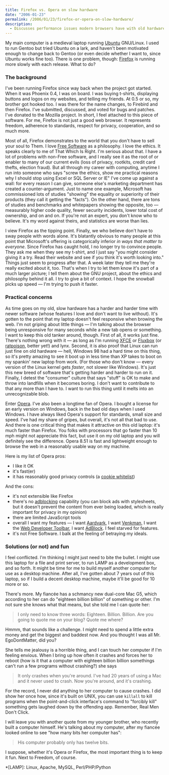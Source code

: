 ```yaml
---
title: Firefox vs. Opera on slow hardware
date: "2006-01-23"
permalink: /2006/01/23/firefox-or-opera-on-slow-hardware/
description:
  - Discusses performance issues modern browsers have with old hardware.
---
```

My main computer is a medieval laptop running [Ubuntu][1] GNU/Linux. I used to run Gentoo but tried Ubuntu on a lark, and haven't been motivated enough to change back to Gentoo (or even decide whether I want to, since Ubuntu works fine too). There is one problem, though: [Firefox][2] is running more slowly with each release. What to do?

### The background

I've been running Firefox since way back when the project got started. When it was Phoenix 0.4, I was on board. I was buying t-shirts, displaying buttons and logos on my websites, and telling my friends. At 0.5 or so, my brother got hooked too. I was there for the name changes, to Firebird and then Firefox. I've submitted, discussed, and voted for bugs and patches. I've donated to the Mozilla project. In short, I feel attached to this piece of software. For me, Firefox is not just a good web browser. It represents freedom, adherence to standards, respect for privacy, cooperation, and so much more.

Most of all, Firefox demonstrates to the world that you don't have to sell your soul to Them. I love [Free Software][3] as a philosophy. I love the ethics. It speaks clearly to me of That Which Is Right. I'm serious about that. I have a lot of problems with non-Free software, and I really see it as the root of or enabler to many of our current evils (loss of privacy, rootkits, credit card thefts, election fraud). But all through my career with computing, anytime I run into someone who says "screw the ethics, show me practical reasons why I should stop using Excel or SQL Server or IE" I've come up against a wall: for every reason I can give, someone else's marketing department has created a counter-argument. Just to name one example, Microsoft has commissioned lots of studies "showing" the equality or superiority of their products (they call it getting the "facts"). On the other hand, there are tons of studies and benchmarks and whitepapers showing the opposite, too &#8212; measurably higher code quality, fewer security incidents, lower total cost of ownership, and on and on. If you're not an expert, you don't know who to believe. It's my word against theirs, and statistics are worse than lies.

I view Firefox as the tipping point. Finally, we who believe don't have to sway people with words alone. It's blatantly obvious to many people at this point that Microsoft's offering is categorically inferior *in ways that matter to everyone*. Since Firefox has caught hold, I no longer try to convince people. They ask me when they see my t-shirt, and I just say "you might consider giving it a try. Read their website and see if you think it's worth looking into." Things just seem to progress after that. A week later they tell me they're really excited about it, too. That's when I try to let them know it's part of a much larger picture; I tell them about the GNU project, about the ethics and philosophy behind it all. I try to give a bit of context. I hope the snowball picks up speed &#8212; I'm trying to push it faster.

### Practical concerns

As time goes on my old, slow hardware has a harder and harder time with newer software (whose features I love and don't want to live without). It's gotten to the point that my laptop doesn't feel responsive when browing the web. I'm not griping about little things &#8212; I'm talking about the browser being unresponsive for many seconds while a new tab opens or something. I want to keep this old tanker around, though. First of all, it works just fine. There's nothing wrong with it &#8212; as long as I'm running [XFCE][4] or [Fluxbox][5] (or [ratpoison][6], better yet!) and lynx. Second, it is also proof that Linux can run just fine on old hardware &#8212; hell, Windows 98 had a hard time on this thing, so it's pretty amazing to see it boot up in less time than XP takes to boot on my spankin' new laptop from work. (For those who don't know &#8212; every version of the Linux kernel gets *faster*, not slower like Windows). It's just this new breed of software that's getting harder and harder to run on it. Finally, I detest the "consumer" culture that says "stuff" is OK to make and throw into landfills when it becomes boring. I don't want to contribute to that any more than I have to. I want to run this thing until it melts into an unrecognizable blob.

Enter [Opera][7]. I've also been a longtime fan of Opera. I bought a license for an early version on Windows, back in the bad old days when I used Windows. I have always liked Opera's support for standards, small size and speed. I've had my share of gripes, but overall, it's not all that bad to use. And there is one critical thing that makes it attractive on this old laptop: it's much faster than Firefox. You folks with processors that go faster than 10 mph might not appreciate this fact, but use it on my old laptop and you will definitely see the difference. Opera 8.51 is fast and lightweight enough to browse the web in a reasonably usable way on my machine.

Here is my list of Opera pros:

*   I like it OK
*   it's fast(er)
*   it has reasonably good privacy controls (a [cookie whitelist][8])

And the cons:

*   it's not extensible like Firefox
*   there's no [adblocking][9] capability (you can block ads with stylesheets, but it doesn't prevent the content from ever being loaded, which is really important for privacy in my opinion)
*   there are limited JavaScript tools
*   overall I want my features &#8212; I want [Aardvark][10], I want [Venkman][11], I want the [Web Developer Toolbar][12], I want [AdBlock][13]. I feel starved for features.
*   it's not Free Software. I balk at the feeling of betraying my ideals.

### Solutions (or not) and fun

I feel conflicted. I'm thinking I might just need to bite the bullet. I might use this laptop for a file and print server, to run LAMP as a development box, and so forth. It might be time for me to build myself another computer for use as a desktop machine. After all, I've gotten about 7 years out of this laptop, so if I build a decent desktop machine, maybe it'll be good for 10 more or so.

There's more. My fianc&eacute;e has a schmancy new dual-core Mac G5, which according to her can do "eighteen billion billion" of something or other. I'm not sure she knows what that means, but she told me I can quote her:

> I only need to know three words: Eighteen. Billion. Billion. Are you going to quote me on your blog? Quote me where?

Hmmm, that sounds like a challenge. I might need to spend a little extra money and get the biggest and baddest now. And you thought I was all Mr. EgoDontMatter, did you?

She tells me jealousy is a horrible thing, and I can touch her computer if I'm feeling envious. When I bring up how often it crashes and forces her to reboot (how is it that a computer with eighteen billion billion somethings can't run a few programs without crashing?) she says

> It only crashes when you're around. I've had 20 years of using a Mac and it never used to crash. Now you're around, and it's crashing.

For the record, I never did anything to her computer to cause crashes. I did show her once how, since it's built on UNIX, you can use `killall` to kill programs when the point-and-click interface's command to "forcibly kill" something gets laughed down by the offending app. Remember, Real Men Don't Click.

I will leave you with another quote from my younger brother, who recently built a computer himself. He's talking about my computer, after my fianc&eacute;e looked online to see "how many bits her computer has":

> His computer probably only has twelve bits.

I suppose, whether it's Opera or Firefox, the most important thing is to keep it fun. Next to Freedom, of course.

 [1]: http://www.ubuntulinux.org
 [2]: http://www.mozilla.com/firefox/
 [3]: http://www.fsf.org/
 [4]: http://www.xfce.org/
 [5]: http://fluxbox.sourceforge.net/
 [6]: http://www.nongnu.org/ratpoison/
 [7]: http://www.opera.com
 [8]: /blog/2005/11/06/protect-your-privacy-online/
 [9]: /blog/2005/10/26/adblock-patterns/
 [10]: http://karmatics.com/aardvark/
 [11]: http://www.hacksrus.com/~ginda/venkman/
 [12]: http://chrispederick.com/work/webdeveloper/
 [13]: http://adblock.mozdev.org/

 *[LAMP]: Linux, Apache, MySQL, Perl/PHP/Python
